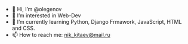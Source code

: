- 👋 Hi, I’m @olegenov
- 👀 I’m interested in Web-Dev
- 🌱 I’m currently learning Python, Django Frmawork, JavaScript, HTML and CSS.
- 📫 How to reach me: nik_kitaev@mail.ru

